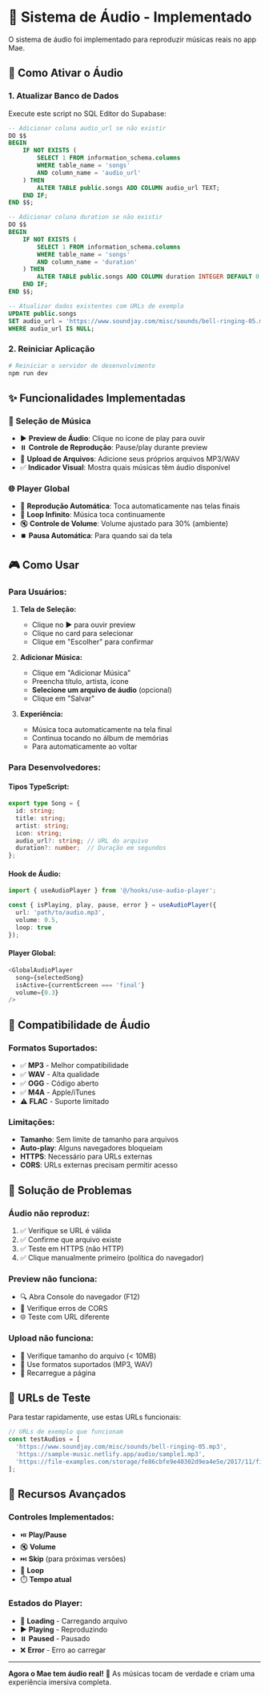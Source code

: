 # 🎵 Sistema de Áudio - Implementado

O sistema de áudio foi implementado para reproduzir músicas reais no app Mae.

## 🚀 **Como Ativar o Áudio**

### **1. Atualizar Banco de Dados**

Execute este script no SQL Editor do Supabase:

```sql
-- Adicionar coluna audio_url se não existir
DO $$ 
BEGIN
    IF NOT EXISTS (
        SELECT 1 FROM information_schema.columns 
        WHERE table_name = 'songs' 
        AND column_name = 'audio_url'
    ) THEN
        ALTER TABLE public.songs ADD COLUMN audio_url TEXT;
    END IF;
END $$;

-- Adicionar coluna duration se não existir
DO $$ 
BEGIN
    IF NOT EXISTS (
        SELECT 1 FROM information_schema.columns 
        WHERE table_name = 'songs' 
        AND column_name = 'duration'
    ) THEN
        ALTER TABLE public.songs ADD COLUMN duration INTEGER DEFAULT 0;
    END IF;
END $$;

-- Atualizar dados existentes com URLs de exemplo
UPDATE public.songs 
SET audio_url = 'https://www.soundjay.com/misc/sounds/bell-ringing-05.mp3'
WHERE audio_url IS NULL;
```

### **2. Reiniciar Aplicação**

```bash
# Reiniciar o servidor de desenvolvimento
npm run dev
```

## ✨ **Funcionalidades Implementadas**

### **🎵 Seleção de Música**
- ▶️ **Preview de Áudio**: Clique no ícone de play para ouvir
- ⏸️ **Controle de Reprodução**: Pause/play durante preview
- 📁 **Upload de Arquivos**: Adicione seus próprios arquivos MP3/WAV
- ✅ **Indicador Visual**: Mostra quais músicas têm áudio disponível

### **🌐 Player Global**
- 🔄 **Reprodução Automática**: Toca automaticamente nas telas finais
- 🔁 **Loop Infinito**: Música toca continuamente
- 🔇 **Controle de Volume**: Volume ajustado para 30% (ambiente)
- ⏹️ **Pausa Automática**: Para quando sai da tela

## 🎮 **Como Usar**

### **Para Usuários:**

1. **Tela de Seleção:**
   - Clique no ▶️ para ouvir preview
   - Clique no card para selecionar
   - Clique em "Escolher" para confirmar

2. **Adicionar Música:**
   - Clique em "Adicionar Música"
   - Preencha título, artista, ícone
   - **Selecione um arquivo de áudio** (opcional)
   - Clique em "Salvar"

3. **Experiência:**
   - Música toca automaticamente na tela final
   - Continua tocando no álbum de memórias
   - Para automaticamente ao voltar

### **Para Desenvolvedores:**

#### **Tipos TypeScript:**
```typescript
export type Song = {
  id: string;
  title: string;
  artist: string;
  icon: string;
  audio_url?: string; // URL do arquivo
  duration?: number;  // Duração em segundos
};
```

#### **Hook de Áudio:**
```typescript
import { useAudioPlayer } from '@/hooks/use-audio-player';

const { isPlaying, play, pause, error } = useAudioPlayer({
  url: 'path/to/audio.mp3',
  volume: 0.5,
  loop: true
});
```

#### **Player Global:**
```typescript
<GlobalAudioPlayer 
  song={selectedSong}
  isActive={currentScreen === 'final'}
  volume={0.3}
/>
```

## 🎯 **Compatibilidade de Áudio**

### **Formatos Suportados:**
- ✅ **MP3** - Melhor compatibilidade
- ✅ **WAV** - Alta qualidade
- ✅ **OGG** - Código aberto
- ✅ **M4A** - Apple/iTunes
- ⚠️ **FLAC** - Suporte limitado

### **Limitações:**
- **Tamanho**: Sem limite de tamanho para arquivos
- **Auto-play**: Alguns navegadores bloqueiam
- **HTTPS**: Necessário para URLs externas
- **CORS**: URLs externas precisam permitir acesso

## 🔧 **Solução de Problemas**

### **Áudio não reproduz:**
1. ✅ Verifique se URL é válida
2. ✅ Confirme que arquivo existe
3. ✅ Teste em HTTPS (não HTTP)
4. ✅ Clique manualmente primeiro (política do navegador)

### **Preview não funciona:**
- 🔍 Abra Console do navegador (F12)
- 📝 Verifique erros de CORS
- 🌐 Teste com URL diferente

### **Upload não funciona:**
- 📏 Verifique tamanho do arquivo (< 10MB)
- 🎵 Use formatos suportados (MP3, WAV)
- 🔄 Recarregue a página

## 🎨 **URLs de Teste**

Para testar rapidamente, use estas URLs funcionais:

```javascript
// URLs de exemplo que funcionam
const testAudios = [
  'https://www.soundjay.com/misc/sounds/bell-ringing-05.mp3',
  'https://sample-music.netlify.app/audio/sample1.mp3',
  'https://file-examples.com/storage/fe86cbfe9e40302d9ea4e5e/2017/11/file_example_MP3_700KB.mp3'
];
```

## 🎵 **Recursos Avançados**

### **Controles Implementados:**
- ⏯️ **Play/Pause**
- 🔇 **Volume**
- ⏭️ **Skip** (para próximas versões)
- 🔄 **Loop**
- ⏱️ **Tempo atual**

### **Estados do Player:**
- 🔄 **Loading** - Carregando arquivo
- ▶️ **Playing** - Reproduzindo
- ⏸️ **Paused** - Pausado
- ❌ **Error** - Erro ao carregar

---

**Agora o Mae tem áudio real!** 🎉 As músicas tocam de verdade e criam uma experiência imersiva completa.